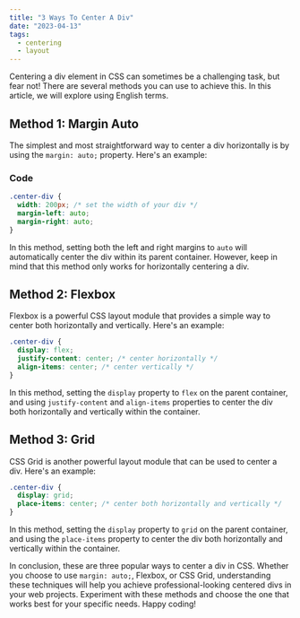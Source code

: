 ```yaml
---
title: "3 Ways To Center A Div"
date: "2023-04-13"
tags:
  - centering
  - layout
---
```


Centering a div element in CSS can sometimes be a challenging task, but fear not! There are several methods you can use to achieve this. In this article, we will explore using English terms.

<!-- end -->

## Method 1: Margin Auto

The simplest and most straightforward way to center a div horizontally is by using the `margin: auto;` property. Here's an example:

### Code

```css
.center-div {
  width: 200px; /* set the width of your div */
  margin-left: auto;
  margin-right: auto;
}
```

In this method, setting both the left and right margins to `auto` will automatically center the div within its parent container. However, keep in mind that this method only works for horizontally centering a div.

## Method 2: Flexbox

Flexbox is a powerful CSS layout module that provides a simple way to center both horizontally and vertically. Here's an example:

```css
.center-div {
  display: flex;
  justify-content: center; /* center horizontally */
  align-items: center; /* center vertically */
}
```

In this method, setting the `display` property to `flex` on the parent container, and using `justify-content` and `align-items` properties to center the div both horizontally and vertically within the container.

## Method 3: Grid

CSS Grid is another powerful layout module that can be used to center a div. Here's an example:

```css
.center-div {
  display: grid;
  place-items: center; /* center both horizontally and vertically */
}
```

In this method, setting the `display` property to `grid` on the parent container, and using the `place-items` property to center the div both horizontally and vertically within the container.

In conclusion, these are three popular ways to center a div in CSS. Whether you choose to use `margin: auto;`, Flexbox, or CSS Grid, understanding these techniques will help you achieve professional-looking centered divs in your web projects. Experiment with these methods and choose the one that works best for your specific needs. Happy coding!
